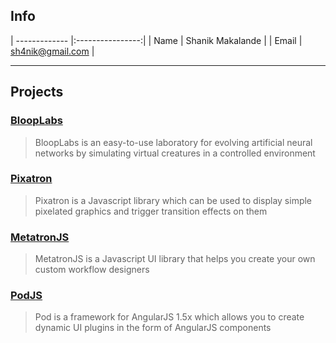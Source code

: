 ## Info
| ------------- |:----------------:|
| Name          | Shanik Makalande |
| Email         | sh4nik@gmail.com |

------
## Projects

### [BloopLabs](https://sh4nik.github.io/BloopLabs)
> BloopLabs is an easy-to-use laboratory for evolving artificial neural networks by simulating virtual creatures in a controlled environment

### [Pixatron](https://sh4nik.github.io/Pixatron)
> Pixatron is a Javascript library which can be used to display simple pixelated graphics and trigger transition effects on them

### [MetatronJS](https://virtusapolarisgto.github.io/MetatronJS)
> MetatronJS is a Javascript UI library that helps you create your own custom workflow designers

### [PodJS](https://virtusapolarisgto.github.io/PodJS)
> Pod is a framework for AngularJS 1.5x which allows you to create dynamic UI plugins in the form of AngularJS components
